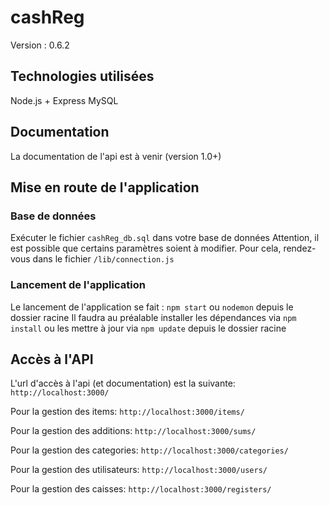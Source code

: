 # cashReg

Version : 0.6.2

## Technologies utilisées

Node.js + Express
MySQL

## Documentation

La documentation de l'api est à venir (version 1.0+)

## Mise en route de l'application

### Base de données

Exécuter le fichier `cashReg_db.sql` dans votre base de données
Attention, il est possible que certains paramètres soient à modifier. Pour cela, rendez-vous dans le fichier `/lib/connection.js`

### Lancement de l'application

Le lancement de l'application se fait : `npm start` ou `nodemon` depuis le dossier racine
Il faudra au préalable installer les dépendances via `npm install` ou les mettre à jour via `npm update` depuis le dossier racine

## Accès à l'API

L'url d'accès à l'api (et documentation) est la suivante: `http://localhost:3000/`

Pour la gestion des items: `http://localhost:3000/items/`

Pour la gestion des additions: `http://localhost:3000/sums/`

Pour la gestion des categories: `http://localhost:3000/categories/`

Pour la gestion des utilisateurs: `http://localhost:3000/users/`

Pour la gestion des caisses: `http://localhost:3000/registers/`